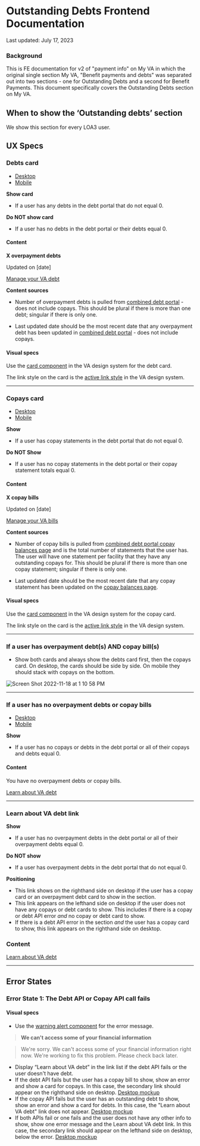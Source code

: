 # Outstanding Debts Frontend Documentation
Last updated: July 17, 2023

### Background
This is FE documentation for v2 of "payment info" on My VA in which the original single section My VA, "Benefit payments and debts" was separated out into two sections - one for Outstanding Debts and a second for Benefit Payments. This document specifically covers the Outstanding Debts section on My VA.

## When to show the ‘Outstanding debts’ section
We show this section for every LOA3 user.

## UX Specs
### Debts card
- [Desktop](https://www.sketch.com/s/9b0e6efc-423a-4354-9db3-ab2083d566c9/a/uuid/B3352077-2620-4C5B-9208-2B57CD6CFAC5)
- [Mobile](https://www.sketch.com/s/9b0e6efc-423a-4354-9db3-ab2083d566c9/a/uuid/639F4902-A32D-4454-87E5-4BD2E50E578E)

**Show card**

- If a user has any debts in the debt portal that do not equal 0.

**Do NOT show card**

- If a user has no debts in the debt portal or their debts equal 0.

#### **Content**

**X overpayment debts**

Updated on [date]

[Manage your VA debt](https://www.va.gov/manage-va-debt/your-debt)

**Content sources**

- Number of overpayment debts is pulled from [combined debt portal](https://www.va.gov/manage-va-debt/your-debt) - does not include copays. This should be plural if there is more than one debt; singular if there is only one.

- Last updated date should be the most recent date that any overpayment debt has been updated in [combined debt portal](https://www.va.gov/manage-va-debt/your-debt) - does not include copays.

#### **Visual specs**

Use the [card component](https://design.va.gov/components/card) in the VA design system for the debt card.

The link style on the card is the [active link style](https://design.va.gov/storybook/?path=/docs/components-va-link--default#active) in the VA design system.

---

### Copays card

- [Desktop](https://www.sketch.com/s/9b0e6efc-423a-4354-9db3-ab2083d566c9/a/uuid/EEFBF469-F7B6-4087-9EB4-FE6DE1EE2A12)
- [Mobile](https://www.sketch.com/s/9b0e6efc-423a-4354-9db3-ab2083d566c9/a/uuid/DAB1B489-950A-4378-B784-0E4980F44A1E)

**Show**

- If a user has copay statements in the debt portal that do not equal 0.

**Do NOT Show**

- If a user has no copay statements in the debt portal or their copay statement totals equal 0.

#### **Content**

**X copay bills**

Updated on [date]

[Manage your VA bills](https://www.va.gov/manage-va-debt/summary/copay-balances)

**Content sources**

- Number of copay bills is pulled from [combined debt portal copay balances page](https://www.va.gov/manage-va-debt/summary/copay-balances) and is the total number of statements that the user has. The user will have one statement per facility that they have any outstanding copays for. This should be plural if there is more than one copay statement; singular if there is only one.

- Last updated date should be the most recent date that any copay statement has been updated on the [copay balances page](https://www.va.gov/manage-va-debt/summary/copay-balances).

#### **Visual specs**

Use the [card component](https://design.va.gov/components/card) in the VA design system for the copay card.

The link style on the card is the [active link style](https://design.va.gov/storybook/?path=/docs/components-va-link--default#active) in the VA design system.

---

### If a user has overpayment debt(s) AND copay bill(s)

- Show both cards and always show the debts card first, then the copays card. On desktop, the cards should be side by side. On mobile they should stack with copays on the bottom.

![Screen Shot 2022-11-18 at 1 10 58 PM](https://user-images.githubusercontent.com/97965610/202773989-1aca5ea2-616f-4e05-893a-ecef1c48eb4d.png)

---

### If a user has no overpayment debts or copay bills

- [Desktop](https://www.sketch.com/s/9b0e6efc-423a-4354-9db3-ab2083d566c9/a/uuid/05DF131D-F900-4770-A3D3-D3F4FAA23FD3)
- [Mobile](https://www.sketch.com/s/9b0e6efc-423a-4354-9db3-ab2083d566c9/a/uuid/A2F44369-D9B0-41F6-99FE-F41269378DA9)

**Show**

- If a user has no copays or debts in the debt portal or all of their copays and debts equal 0.


#### Content

You have no overpayment debts or copay bills.

[Learn about VA debt](https://www.va.gov/resources/va-debt-management/)

---

### Learn about VA debt link

**Show**

- If a user has no overpayment debts in the debt portal or all of their overpayment debts equal 0.

**Do NOT show**

- If a user has overpayment debts in the debt portal that do not equal 0.

**Positioning**

- This link shows on the righthand side on desktop if the user has a copay card or an overpayment debt card to show in the section.
- This link appears on the lefthand side on desktop if the user does not have any copays or debt cards to show. This includes if there is a copay or debt API error *and* no copay or debt card to show.
- If there is a debt API error in the section *and* the user has a copay card to show, this link appears on the righthand side on desktop.

### Content

[Learn about VA debt](https://www.va.gov/resources/va-debt-management/)

---

## Error States

### Error State 1: The Debt API or Copay API call fails

#### Visual specs
- Use the [warning alert component](https://design.va.gov/components/alert#warning-alert) for the error message.
>**We can't access some of your financial information**

>We're sorry. We can't access some of your financial information right now.  We're working to fix this problem. Please check back later.
- Display “Learn about VA debt” in the link list if the debt API fails or the user doesn't have debt.
- If the debt API fails but the user has a copay bill to show, show an error and show a card for copays. In this case, the secondary link should appear on the righthand side on desktop. [Desktop mockup](https://www.sketch.com/s/9b0e6efc-423a-4354-9db3-ab2083d566c9/a/uuid/84364730-D309-402E-B75D-5F52D74726BF)
- If the copay API fails but the user has an outstanding debt to show, show an error and show a card for debts. In this case, the "Learn about VA debt" link does not appear. [Desktop mockup](https://www.sketch.com/s/9b0e6efc-423a-4354-9db3-ab2083d566c9/a/uuid/C965BE9E-29BE-4111-B57B-653FE87B3E73)
- If both APIs fail or one fails and the user does not have any other info to show, show one error message and the Learn about VA debt link. In this case, the secondary link should appear on the lefthand side on desktop, below the error. [Desktop mockup](https://www.sketch.com/s/9b0e6efc-423a-4354-9db3-ab2083d566c9/a/uuid/6FA54B37-C5D9-4DFF-B0F0-8C7FA9A28B77)


